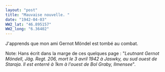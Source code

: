 ```yaml
---
layout: "post"
title: "Mauvaise nouvelle. "
date: "1942-04-03"
WW2_lat: "46.895157"
WW2_long: "6.36402"
---
```


J'apprends que mon ami Gernot Möndel est tombé au combat.


<div class="histoire"></div>

<div class="commentaire">Note: Hans écrit dans la marge de ces quelques page : "<em>Leutnant Gernot Möndell, Jäg. Regt. 206, mort le 3 avril 1942 à Jaswky, au sud ouest de Staraja. Il est enterré à 1km à l'ouest de Bol Graby, Ilmensee</em>".</div>